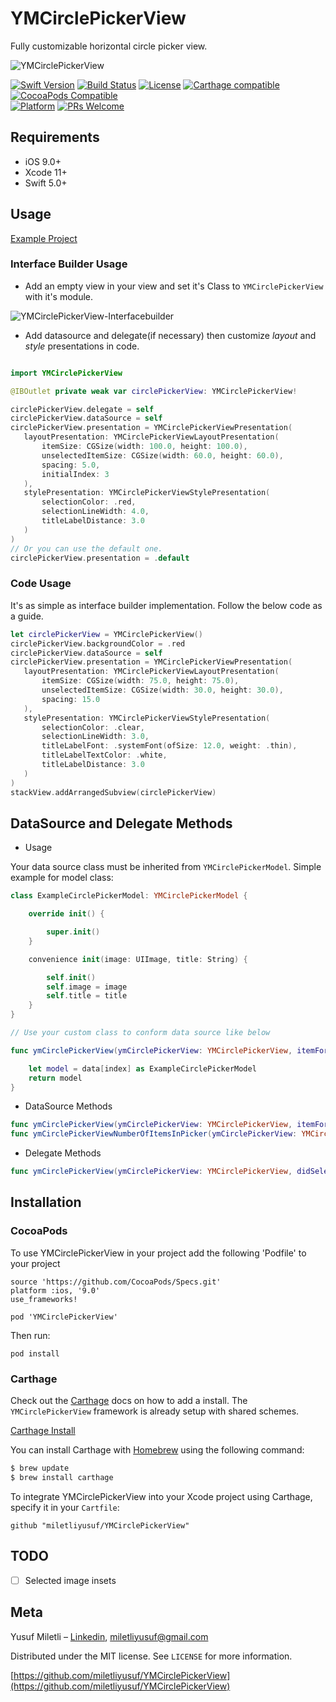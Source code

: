 # YMCirclePickerView

Fully customizable horizontal circle picker view.

![YMCirclePickerView](https://s7.gifyu.com/images/YMCirclePickerView.gif)

[![Swift Version][swift-image]][swift-url]
[![Build Status][travis-image]][travis-url]
[![License][license-image]][license-url]
[![Carthage compatible](https://img.shields.io/badge/Carthage-compatible-4BC51D.svg?style=flat)](https://github.com/Carthage/Carthage)
[![CocoaPods Compatible](https://img.shields.io/cocoapods/v/EZSwiftExtensions.svg)](https://img.shields.io/cocoapods/v/LFAlertController.svg)  
[![Platform](https://img.shields.io/cocoapods/p/LFAlertController.svg?style=flat)](http://cocoapods.org/pods/LFAlertController)
[![PRs Welcome](https://img.shields.io/badge/PRs-welcome-brightgreen.svg?style=flat-square)](http://makeapullrequest.com)

## Requirements

- iOS 9.0+
- Xcode 11+
- Swift 5.0+

## Usage

[Example Project](https://github.com/miletliyusuf/YMFrameworksShowCase)

### Interface Builder Usage

 - Add an empty view in your view and set it's Class to `YMCirclePickerView` with it's module.

![YMCirclePickerView-Interfacebuilder](https://s7.gifyu.com/images/YMCirclePickerView-Interfacebuilder.gif)

 - Add datasource and delegate(if necessary) then customize *layout* and *style* presentations in code.
 
 ```swift
 
import YMCirclePickerView

@IBOutlet private weak var circlePickerView: YMCirclePickerView!

circlePickerView.delegate = self
circlePickerView.dataSource = self
circlePickerView.presentation = YMCirclePickerViewPresentation(
    layoutPresentation: YMCirclePickerViewLayoutPresentation(
		itemSize: CGSize(width: 100.0, height: 100.0),
		unselectedItemSize: CGSize(width: 60.0, height: 60.0),
		spacing: 5.0,
		initialIndex: 3
    ),
    stylePresentation: YMCirclePickerViewStylePresentation(
		selectionColor: .red,
		selectionLineWidth: 4.0,
		titleLabelDistance: 3.0
    )
)
// Or you can use the default one.
circlePickerView.presentation = .default
 ```
 
 ### Code Usage
 
 It's as simple as interface builder implementation. Follow the below code as a guide.
 
 ```swift
let circlePickerView = YMCirclePickerView()
circlePickerView.backgroundColor = .red
circlePickerView.dataSource = self
circlePickerView.presentation = YMCirclePickerViewPresentation(
	layoutPresentation: YMCirclePickerViewLayoutPresentation(
		itemSize: CGSize(width: 75.0, height: 75.0),
		unselectedItemSize: CGSize(width: 30.0, height: 30.0),
		spacing: 15.0
	),
	stylePresentation: YMCirclePickerViewStylePresentation(
		selectionColor: .clear,
		selectionLineWidth: 3.0,
		titleLabelFont: .systemFont(ofSize: 12.0, weight: .thin),
		titleLabelTextColor: .white,
		titleLabelDistance: 3.0
	)
)
stackView.addArrangedSubview(circlePickerView)
 ```
## DataSource and Delegate Methods

- Usage

Your data source class must be inherited from `YMCirclePickerModel`. Simple example for model class:

```swift
class ExampleCirclePickerModel: YMCirclePickerModel {

    override init() {

        super.init()
    }

    convenience init(image: UIImage, title: String) {

        self.init()
        self.image = image
        self.title = title
    }
}

// Use your custom class to conform data source like below

func ymCirclePickerView(ymCirclePickerView: YMCirclePickerView, itemForIndex index: Int) -> YMCirclePickerModel? {

	let model = data[index] as ExampleCirclePickerModel
	return model
}
```

- DataSource Methods
```swift
func ymCirclePickerView(ymCirclePickerView: YMCirclePickerView, itemForIndex index: Int) -> YMCirclePickerModel?
func ymCirclePickerViewNumberOfItemsInPicker(ymCirclePickerView: YMCirclePickerView) -> Int
```
- Delegate Methods

```swift
func ymCirclePickerView(ymCirclePickerView: YMCirclePickerView, didSelectItemAt index: Int)
```

## Installation

### CocoaPods

To use YMCirclePickerView in your project add the following 'Podfile' to your project

	source 'https://github.com/CocoaPods/Specs.git'
	platform :ios, '9.0'
	use_frameworks!

	pod 'YMCirclePickerView'

Then run:

    pod install

### Carthage

Check out the [Carthage](https://github.com/Carthage/Carthage) docs on how to add a install. The `YMCirclePickerView` framework is already setup with shared schemes.

[Carthage Install](https://github.com/Carthage/Carthage#adding-frameworks-to-an-application)

You can install Carthage with [Homebrew](http://brew.sh/) using the following command:

```bash
$ brew update
$ brew install carthage
```

To integrate YMCirclePickerView into your Xcode project using Carthage, specify it in your `Cartfile`:

```
github "miletliyusuf/YMCirclePickerView"
```

## TODO

- [ ] Selected image insets

## Meta

Yusuf Miletli – [Linkedin](https://www.linkedin.com/in/miletliyusuf/), miletliyusuf@gmail.com

Distributed under the MIT license. See ``LICENSE`` for more information.

[https://github.com/miletliyusuf/YMCirclePickerView](https://github.com/miletliyusuf/YMCirclePickerView)

[swift-image]:https://img.shields.io/badge/swift-5.0-orange.svg
[swift-url]: https://swift.org/
[license-image]: https://img.shields.io/badge/License-MIT-blue.svg
[license-url]: LICENSE
[travis-image]: https://img.shields.io/travis/dbader/node-datadog-metrics/master.svg?style=flat-square
[travis-url]: https://travis-ci.org/dbader/node-datadog-metrics
[codebeat-image]: https://codebeat.co/badges/c19b47ea-2f9d-45df-8458-b2d952fe9dad
[codebeat-url]: https://codebeat.co/projects/github-com-vsouza-awesomeios-com
